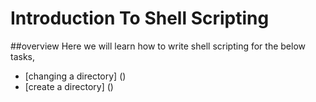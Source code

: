 # Introduction To Shell Scripting
##overview
Here we will learn how to write shell scripting for the below tasks,
* [changing a directory] ()
* [create a directory] ()

